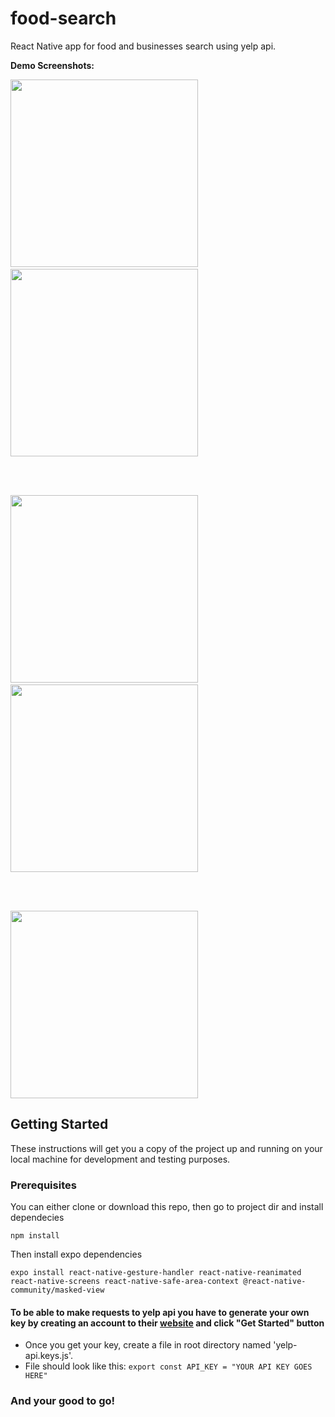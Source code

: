# food-search
React Native app for food and businesses search using yelp api. 

<strong>Demo Screenshots:</strong>

<div>
  <img width="300" src="app_screenshots/Screenshot_20200323-163426_Expo.jpg" />
  <img width="200" />
  <img width="300" src="app_screenshots/Screenshot_20200323-163601_Expo.jpg" />
</div>

<br><br>
<div>
  <img width="300" src="app_screenshots/Screenshot_20200323-164126_Expo.jpg" />
  <img width="200" />
  <img width="300" src="app_screenshots/Screenshot_20200323-164117_Expo.jpg" />
</div>

<br><br>
<div>
  <img width="300" src="app_screenshots/Screenshot_20200323-164130_Expo.jpg" />
</div>

## Getting Started

These instructions will get you a copy of the project up and running on your local machine for development and testing purposes.

### Prerequisites

You can either clone or download this repo, then go to project dir and install dependecies

```
npm install
```

Then install expo dependencies

```
expo install react-native-gesture-handler react-native-reanimated react-native-screens react-native-safe-area-context @react-native-community/masked-view
```

#### To be able to make requests to yelp api you have to generate your own key by creating an account to their [website](https://www.yelp.com/fusion) and click "Get Started" button

* Once you get your key, create a file in root directory named 'yelp-api.keys.js'.
* File should look like this: ```export const API_KEY = "YOUR API KEY GOES HERE"```

### And your good to go!
